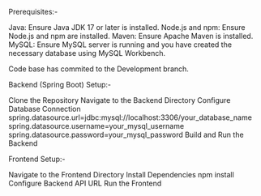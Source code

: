 Prerequisites:-

Java: Ensure Java JDK 17 or later is installed.
Node.js and npm: Ensure Node.js and npm are installed.
Maven: Ensure Apache Maven is installed.
MySQL: Ensure MySQL server is running and you have created the necessary database using MySQL Workbench.

Code base has commited to the Development branch.

Backend (Spring Boot) Setup:-

Clone the Repository
Navigate to the Backend Directory
Configure Database Connection
spring.datasource.url=jdbc:mysql://localhost:3306/your_database_name
spring.datasource.username=your_mysql_username
spring.datasource.password=your_mysql_password
Build and Run the Backend



Frontend Setup:-

Navigate to the Frontend Directory
Install Dependencies
npm install
Configure Backend API URL
Run the Frontend
